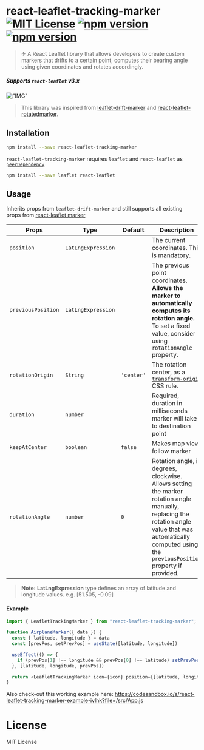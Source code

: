 # react-leaflet-tracking-marker [![MIT License](https://img.shields.io/badge/license-MIT-brightgreen.svg?style=plastic)](http://opensource.org/licenses/MIT) [![npm version](https://img.shields.io/npm/v/react-leaflet-tracking-marker.svg?style=plastic)](https://www.npmjs.com/package/react-leaflet-tracking-marker) [![npm version](https://img.shields.io/npm/dw/react-leaflet-tracking-marker.svg?style=plastic&color=important)](https://www.npmjs.com/package/react-leaflet-tracking-marker)

> ✈ A React Leaflet library that allows developers to create custom markers that drifts to a certain point, computes their bearing angle using given coordinates and rotates accordingly.

##### Supports `react-leaflet` v3.x

!["IMG"](./src/demo/planeDemo.gif 'example')

> This library was inspired from [leaflet-drift-marker](https://github.com/hugobarragon/leaflet-drift-marker#drift_marker-with-leaflet) and [react-leaflet-rotatedmarker](https://github.com/verdie-g/react-leaflet-rotatedmarker).

## Installation

```bash
npm install --save react-leaflet-tracking-marker
```

`react-leaflet-tracking-marker` requires `leaflet` and `react-leaflet` as [`peerDependency`](https://docs.npmjs.com/files/package.json#peerdependencies)

```bash
npm install --save leaflet react-leaflet
```

## Usage

Inherits props from `leaflet-drift-marker` and still supports all existing props from [react-leaflet marker](https://react-leaflet.js.org/docs/api-components/#marker)

| Props              | Type               | Default    | Description                                                                                                                 |
| ------------------ | ------------------ | ---------- | --------------------------------------------------------------------------------------------------------------------------- |
| `position`         | `LatLngExpression` |            | The current coordinates. This is mandatory.|
| `previousPosition` | `LatLngExpression` |            | The previous point coordinates. **Allows the marker to automatically computes its rotation angle.** To set a fixed value, consider using `rotationAngle` property.|
| `rotationOrigin`   | `String`           | `'center'` | The rotation center, as a [`transform-origin`](https://developer.mozilla.org/en-US/docs/Web/CSS/transform-origin) CSS rule. |
| `duration`         | `number`           |            | Required, duration in milliseconds marker will take to destination point                                                    |
| `keepAtCenter`     | `boolean`          | `false`    | Makes map view follow marker                                                                                                |
| `rotationAngle`    | `number`          | `0`       | Rotation angle, in degrees, clockwise. Allows setting the marker rotation angle manually, replacing the rotation angle value that was automatically computed using the `previousPosition` property if provided.|

> **Note:** **LatLngExpression** type defines an array of latitude and longitude values. e.g. [51.505, -0.09] 

#### Example

```js
import { LeafletTrackingMarker } from "react-leaflet-tracking-marker";

function AirplaneMarker({ data }) {
  const { latitude, longitude } = data
  const [prevPos, setPrevPos] = useState([latitude, longitude])

  useEffect(() => {
    if (prevPos[1] !== longitude && prevPos[0] !== latitude) setPrevPos([latitude, longitude])
  }, [latitude, longitude, prevPos])

  return <LeafletTrackingMarker icon={icon} position={[latitude, longitude]} previousPosition={prevPos} duration={1000} />
}
```
Also check-out this working example here: https://codesandbox.io/s/react-leaflet-tracking-marker-example-ivlhk?file=/src/App.js
# License

MIT License
